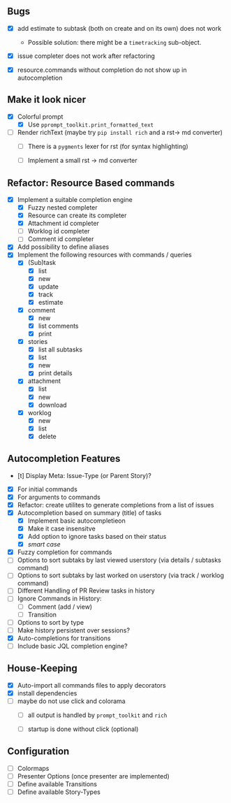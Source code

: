 ## Bugs
+ [x] add estimate to subtask (both on create and on its own) does not work
  + Possible solution: there might be a `timetracking` sub-object.
+ [x] issue completer does not work after refactoring
+ [x] resource.commands without completion do not show up in autocompletion


## Make it look nicer
+ [x] Colorful prompt
  + [x] Use `pprompt_toolkit.print_formatted_text`
+ [ ] Render richText (maybe try `pip install rich` and a rst-> md converter)
  + [ ] There is a `pygments` lexer for rst (for syntax highlighting)
  + [ ] Implement a small rst -> md converter


## Refactor: Resource Based commands
+ [x] Implement a suitable completion engine
  + [x] Fuzzy nested completer
  + [x] Resource can create its completer
  + [x] Attachment id completer
  + [ ] Worklog id completer
  + [ ] Comment id completer
+ [x] Add possibility to define aliases
+ [x] Implement the following resources with commands / queries
  + [x] (Sub)task
    + [x] list
    + [x] new
    + [x] update
    + [x] track
    + [x] estimate
  + [x] comment
    + [x] new
    + [x] list comments
    + [x] print
  + [x] stories
    + [x] list all subtasks
    + [x] list
    + [x] new
    + [x] print details
  + [x] attachment
    + [x] list
    + [x] new
    + [x] download
  + [x] worklog
    + [x] new
    + [x] list
    + [x] delete

## Autocompletion Features
+ [t] Display Meta: Issue-Type (or Parent Story)?
+ [x] For initial commands
+ [x] For arguments to commands
+ [x] Refactor: create utilites to generate completions from a list of issues
+ [x] Autocompletion based on summary (title) of tasks
  + [x] Implement basic autocompletieon
  + [x] Make it case insensitve
  + [x] Add option to ignore tasks based on their status
  + [x] _smart case_
+ [x] Fuzzy completion for commands
+ [ ] Options to sort subtaks by last viewed userstory (via details / subtasks command)
+ [ ] Options to sort subtaks by last worked on userstory (via track / worklog command)
+ [ ] Different Handling of PR Review tasks in history
+ [ ] Ignore Commands in History:
  + [ ] Comment (add / view)
  + [ ] Transition
+ [ ] Options to sort by type
+ [ ] Make history persistent over sessions?
+ [x] Auto-completions for transitions
+ [ ] Include basic JQL completion engine?

## House-Keeping
+ [x] Auto-import all commands files to apply decorators
+ [x] install dependencies
+ [ ] maybe do not use click and colorama
  + [ ] all output is handled by `prompt_toolkit` and `rich`
  + [ ] startup is done without click (optional)


## Configuration
+ [ ] Colormaps
+ [ ] Presenter Options (once presenter are implemented)
+ [ ] Define available Transitions
+ [ ] Define available Story-Types
